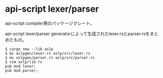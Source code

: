 # api-script lexer/parser

api-script compiler用のパッケージクレート。

api-script lexer/parser generatorによって生成されたlexer.rsとparser.rsをまとめたもの。

```
$ cargo new --lib aslp
$ mv aslpgen/lexer.rs aslp/src/lexer.rs
$ mv aslpgen/parser.rs aslp/src/parser.rs
$ vim aslp/lib.rs
pub mod lexer;
pub mod parser;
```
